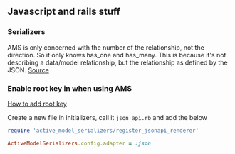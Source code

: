 ## Javascript and rails stuff

### Serializers

AMS is only concerned with the number of the relationship, not the direction. 
So it only knows has_one and has_many. This is because it's not describing a data/model relationship, 
but the relationship as defined by the JSON. [Source](https://learn.co/tracks/full-stack-web-development/rails-and-javascript/building-apis/using-active-model-serializer)


### Enable root key in when using AMS

[How to add root key](https://github.com/rails-api/active_model_serializers/blob/master/docs/howto/add_root_key.md)

Create a new file in initializers, call it `json_api.rb` and add the below

```ruby
require 'active_model_serializers/register_jsonapi_renderer'

ActiveModelSerializers.config.adapter = :json
```
